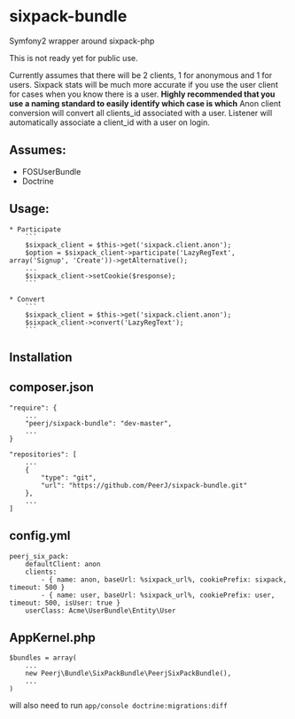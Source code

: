 sixpack-bundle
===========

Symfony2 wrapper around sixpack-php

This is not ready yet for public use.

Currently assumes that there will be 2 clients, 1 for anonymous and 1 for users.
Sixpack stats will be much more accurate if you use the user client for cases when you know there is a user.
 **Highly recommended that you use a naming standard to easily identify which case is which**
Anon client conversion will convert all clients_id associated with a user.
Listener will automatically associate a client_id with a user on login.


Assumes:
---
* FOSUserBundle
* Doctrine

Usage:
---
    * Participate
        ```
        $sixpack_client = $this->get('sixpack.client.anon');
        $option = $sixpack_client->participate('LazyRegText', array('Signup', 'Create'))->getAlternative();
        ...
        $sixpack_client->setCookie($response);
        ```

    * Convert
        ```
        $sixpack_client = $this->get('sixpack.client.anon');
        $sixpack_client->convert('LazyRegText');
        ```


Installation
---
composer.json
---
```
"require": {
    ...
    "peerj/sixpack-bundle": "dev-master",
    ...
}

"repositories": [
    ...
    {
        "type": "git",
        "url": "https://github.com/PeerJ/sixpack-bundle.git"
    },
    ...
]
```

config.yml
--
```
peerj_six_pack:
    defaultClient: anon
    clients:
        - { name: anon, baseUrl: %sixpack_url%, cookiePrefix: sixpack, timeout: 500 }
        - { name: user, baseUrl: %sixpack_url%, cookiePrefix: user, timeout: 500, isUser: true }
    userClass: Acme\UserBundle\Entity\User
```

AppKernel.php
--
```
$bundles = array(
    ...
    new Peerj\Bundle\SixPackBundle\PeerjSixPackBundle(),
    ...
)
```

will also need to run ```app/console doctrine:migrations:diff```

